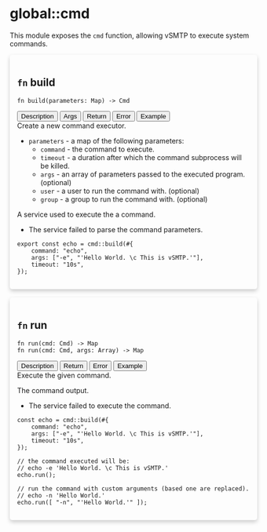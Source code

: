 # global::cmd

This module exposes the `cmd` function, allowing vSMTP to execute system commands.


<div markdown="span" style='box-shadow: 0 4px 8px 0 rgba(0,0,0,0.2); padding: 15px; border-radius: 5px;'>

<h2 class="func-name"> <code>fn</code> build </h2>

```rust,ignore
fn build(parameters: Map) -> Cmd
```

<div class="tab">
    <button
    group="build"
    id="link-build-description"
    class="tablinks active"
    onclick="openTab(event, 'build', 'description')">
        Description
    </button>
    <button
    group="build"
    id="link-build-Args"
    class="tablinks"
    onclick="openTab(event, 'build', 'Args')">
        Args
    </button>
    <button
    group="build"
    id="link-build-Return"
    class="tablinks"
    onclick="openTab(event, 'build', 'Return')">
        Return
    </button>
    <button
    group="build"
    id="link-build-Error"
    class="tablinks"
    onclick="openTab(event, 'build', 'Error')">
        Error
    </button>
    <button
    group="build"
    id="link-build-Example"
    class="tablinks"
    onclick="openTab(event, 'build', 'Example')">
        Example
    </button></div>

<div group="build" id="build-description" style="display: block;" markdown="span" class="tabcontent">
Create a new command executor.


</div>

<div group="build" id="build-Args" class="tabcontent">

* `parameters` - a map of the following parameters:
    * `command` - the command to execute.
    * `timeout` - a duration after which the command subprocess will be killed.
    * `args` - an array of parameters passed to the executed program. (optional)
    * `user` - a user to run the command with. (optional)
    * `group` - a group to run the command with. (optional)


</div>

<div group="build" id="build-Return" class="tabcontent">

A service used to execute the a command.


</div>

<div group="build" id="build-Error" class="tabcontent">

* The service failed to parse the command parameters.


</div>

<div group="build" id="build-Example" class="tabcontent">

```text
export const echo = cmd::build(#{
    command: "echo",
    args: ["-e", "'Hello World. \c This is vSMTP.'"],
    timeout: "10s",
});
```
</div>

</div>
</br>

<div markdown="span" style='box-shadow: 0 4px 8px 0 rgba(0,0,0,0.2); padding: 15px; border-radius: 5px;'>

<h2 class="func-name"> <code>fn</code> run </h2>

```rust,ignore
fn run(cmd: Cmd) -> Map
fn run(cmd: Cmd, args: Array) -> Map
```

<div class="tab">
    <button
    group="run"
    id="link-run-description"
    class="tablinks active"
    onclick="openTab(event, 'run', 'description')">
        Description
    </button>
    <button
    group="run"
    id="link-run-Return"
    class="tablinks"
    onclick="openTab(event, 'run', 'Return')">
        Return
    </button>
    <button
    group="run"
    id="link-run-Error"
    class="tablinks"
    onclick="openTab(event, 'run', 'Error')">
        Error
    </button>
    <button
    group="run"
    id="link-run-Example"
    class="tablinks"
    onclick="openTab(event, 'run', 'Example')">
        Example
    </button></div>

<div group="run" id="run-description" style="display: block;" markdown="span" class="tabcontent">
Execute the given command.


</div>

<div group="run" id="run-Return" class="tabcontent">

The command output.


</div>

<div group="run" id="run-Error" class="tabcontent">

* The service failed to execute the command.


</div>

<div group="run" id="run-Example" class="tabcontent">

```text
const echo = cmd::build(#{
    command: "echo",
    args: ["-e", "'Hello World. \c This is vSMTP.'"],
    timeout: "10s",
});

// the command executed will be:
// echo -e 'Hello World. \c This is vSMTP.'
echo.run();

// run the command with custom arguments (based one are replaced).
// echo -n 'Hello World.'
echo.run([ "-n", "'Hello World.'" ]);
```
</div>

</div>
</br>
